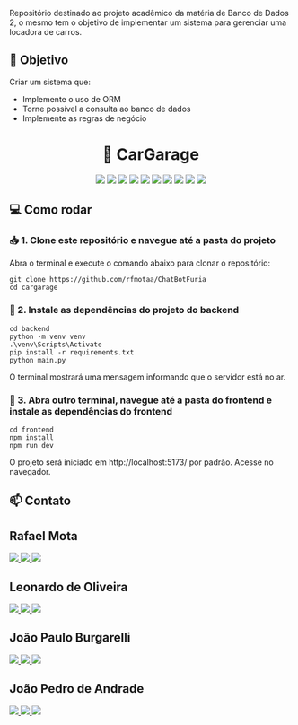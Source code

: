 Repositório destinado ao projeto acadêmico da matéria de Banco de Dados 2, o mesmo tem o objetivo de implementar um sistema para gerenciar uma locadora de carros.

## 🎯 Objetivo
Criar um sistema que:
- Implemente o uso de ORM
- Torne possível a consulta ao banco de dados
- Implemente as regras de negócio

<h1 align="center">🚗 CarGarage</h1>

<div align="center">
  <img src="https://img.shields.io/badge/Python-3776AB?style=for-the-badge&logo=python&logoColor=white" />
  <img src="https://img.shields.io/badge/Flask-000000?style=for-the-badge&logo=flask&logoColor=white" />
  <img src="https://img.shields.io/badge/SQLAlchemy-blue?style=for-the-badge&logo=sqlalchemy&logoColor=white" />
  <img src="https://img.shields.io/badge/SQLite-003B57?style=for-the-badge&logo=sqlite&logoColor=white" />
  <img src="https://img.shields.io/badge/JavaScript-F7DF1E?style=for-the-badge&logo=javascript&logoColor=black" />
  <img src="https://img.shields.io/badge/CSS-1572B6?style=for-the-badge&logo=css3&logoColor=white" />
  <img src="https://img.shields.io/badge/Node.js-339933?style=for-the-badge&logo=node.js&logoColor=white" />
  <img src="https://img.shields.io/badge/React-61DAFB?style=for-the-badge&logo=react&logoColor=black" />
  <img src="https://img.shields.io/badge/Git-F05032?style=for-the-badge&logo=git&logoColor=white" />
  <img src="https://img.shields.io/badge/GitHub-181717?style=for-the-badge&logo=github&logoColor=white" />
</div>

## 💻 Como rodar

### 📥 1. Clone este repositório e navegue até a pasta do projeto
Abra o terminal e execute o comando abaixo para clonar o repositório:
```
git clone https://github.com/rfmotaa/ChatBotFuria
cd cargarage
```

### 📂 2. Instale as dependências do projeto do backend

```
cd backend
python -m venv venv
.\venv\Scripts\Activate  
pip install -r requirements.txt
python main.py
```
O terminal mostrará uma mensagem informando que o servidor está no ar.

### 🧠 3. Abra outro terminal, navegue até a pasta do frontend e instale as dependências do frontend
```
cd frontend
npm install
npm run dev
```
O projeto será iniciado em http://localhost:5173/ por padrão. Acesse no navegador.


## 📫 Contato

<h2>Rafael Mota</h2>

<p>
   <a href="https://github.com/rfmotaa"> <img src="https://img.shields.io/badge/github-%23121011.svg?style=for-the-badge&logo=github&logoColor=white" /> </a>
   <a href="mailto:rafaelssoni1000@gmail.com"> <img src="https://img.shields.io/badge/Gmail-D14836?style=for-the-badge&logo=gmail&logoColor=white" /> </a>
   <a href="https://www.linkedin.com/in/rfmota/"> <img src="https://img.shields.io/badge/linkedin-%230077B5.svg?style=for-the-badge&logo=linkedin&logoColor=white" /> </a>
</p>


<h2> Leonardo de Oliveira </h2>

<p>
   <a href=""> <img src="https://img.shields.io/badge/github-%23121011.svg?style=for-the-badge&logo=github&logoColor=white" /> </a>
   <a href=""> <img src="https://img.shields.io/badge/Gmail-D14836?style=for-the-badge&logo=gmail&logoColor=white" /> </a>
   <a href=""> <img src="https://img.shields.io/badge/linkedin-%230077B5.svg?style=for-the-badge&logo=linkedin&logoColor=white" /> </a>
</p>

<h2> João Paulo Burgarelli </h2>

<p>
   <a href=""> <img src="https://img.shields.io/badge/github-%23121011.svg?style=for-the-badge&logo=github&logoColor=white" /> </a>
   <a href=""> <img src="https://img.shields.io/badge/Gmail-D14836?style=for-the-badge&logo=gmail&logoColor=white" /> </a>
   <a href=""> <img src="https://img.shields.io/badge/linkedin-%230077B5.svg?style=for-the-badge&logo=linkedin&logoColor=white" /> </a>
</p>

<h2> João Pedro de Andrade </h2>

<p>
   <a href="https://github.com/jpegame"> <img src="https://img.shields.io/badge/github-%23121011.svg?style=for-the-badge&logo=github&logoColor=white" /> </a>
   <a href="mailto:joao.paulo07040520@gmail.com"> <img src="https://img.shields.io/badge/Gmail-D14836?style=for-the-badge&logo=gmail&logoColor=white" /> </a>
   <a href=""> <img src="https://img.shields.io/badge/linkedin-%230077B5.svg?style=for-the-badge&logo=linkedin&logoColor=white" /> </a>
</p>

